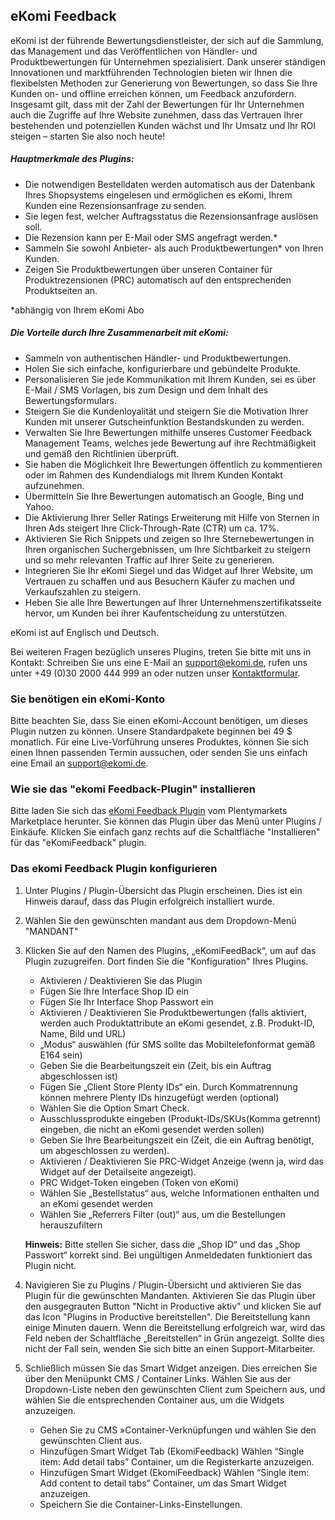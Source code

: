 ## eKomi Feedback

eKomi ist der führende Bewertungsdienstleister, der sich auf die Sammlung, das Management und das Veröffentlichen von Händler- und Produktbewertungen für Unternehmen spezialisiert. Dank unserer ständigen Innovationen und marktführenden Technologien bieten wir Ihnen die flexibelsten Methoden zur Generierung von Bewertungen, so dass Sie Ihre Kunden on- und offline erreichen können, um Feedback anzufordern. Insgesamt gilt, dass mit der Zahl der Bewertungen für Ihr Unternehmen auch die Zugriffe auf Ihre Website zunehmen, dass das Vertrauen Ihrer bestehenden und potenziellen Kunden wächst und Ihr Umsatz und Ihr ROI steigen – starten Sie also noch heute!


##### Hauptmerkmale des Plugins:
- Die notwendigen Bestelldaten werden automatisch aus der Datenbank Ihres Shopsystems eingelesen und ermöglichen es eKomi, Ihrem Kunden eine Rezensionsanfrage zu senden.
- Sie legen fest, welcher Auftragsstatus die Rezensionsanfrage auslösen soll.
- Die Rezension kann per E-Mail oder SMS angefragt werden.*
- Sammeln Sie sowohl Anbieter- als auch Produktbewertungen* von Ihren Kunden.
- Zeigen Sie Produktbewertungen über unseren Container für Produktrezensionen (PRC) automatisch auf den entsprechenden Produktseiten an.

*abhängig von Ihrem eKomi Abo

##### Die Vorteile durch Ihre Zusammenarbeit mit eKomi:
- Sammeln von authentischen Händler- und Produktbewertungen.
- Holen Sie sich einfache, konfigurierbare und gebündelte Produkte. 
- Personalisieren Sie jede Kommunikation mit Ihrem Kunden, sei es über E-Mail / SMS Vorlagen, bis zum Design und dem Inhalt des Bewertungsformulars.
- Steigern Sie die Kundenloyalität und steigern Sie die Motivation Ihrer Kunden mit unserer Gutscheinfunktion Bestandskunden zu werden.
- Verwalten Sie Ihre Bewertungen mithilfe unseres Customer Feedback Management Teams, welches jede Bewertung auf ihre Rechtmäßigkeit und gemäß den Richtlinien überprüft.
- Sie haben die Möglichkeit Ihre Bewertungen öffentlich zu kommentieren oder im Rahmen des Kundendialogs mit Ihrem Kunden Kontakt aufzunehmen.
- Übermitteln Sie Ihre Bewertungen automatisch an Google, Bing und Yahoo.
- Die Aktivierung Ihrer Seller Ratings Erweiterung mit Hilfe von Sternen in Ihren Ads steigert Ihre Click-Through-Rate (CTR) um ca. 17%.
- Aktivieren Sie Rich Snippets und zeigen so Ihre Sternebewertungen in Ihren organischen Suchergebnissen, um Ihre Sichtbarkeit zu steigern und so mehr relevanten Traffic auf Ihrer Seite zu generieren.
- Integrieren Sie Ihr eKomi Siegel und das Widget auf Ihrer Website, um Vertrauen zu schaffen und aus Besuchern Käufer zu machen und Verkaufszahlen zu steigern.
- Heben Sie alle Ihre Bewertungen auf Ihrer Unternehmenszertifikatsseite hervor, um Kunden bei ihrer Kaufentscheidung zu unterstützen.

eKomi ist auf Englisch und Deutsch.

Bei weiteren Fragen bezüglich unseres Plugins, treten Sie bitte mit uns in Kontakt: Schreiben Sie uns eine E-Mail an [support@ekomi.de](support@ekomi.de), rufen uns unter +49 (0)30 2000 444 999 an oder nutzen unser [Kontaktformular](http://www.ekomi.de/de/contact-us/).


### Sie benötigen ein eKomi-Konto
Bitte beachten Sie, dass Sie einen eKomi-Account benötigen, um dieses Plugin nutzen zu können. Unsere Standardpakete beginnen bei 49 $ monatlich. Für eine Live-Vorführung unseres Produktes, können Sie sich einen Ihnen passenden Termin aussuchen, oder senden Sie uns einfach eine Email an [support@ekomi.de](support@ekomi.de).

### Wie sie das "ekomi Feedback-Plugin" installieren
Bitte laden Sie sich das [eKomi Feedback Plugin](https://marketplace.plentymarkets.com/plugins/integration/EkomiFeedback_5253) vom Plentymarkets Marketplace herunter. Sie können das Plugin über das Menü unter Plugins / Einkäufe. Klicken Sie einfach ganz rechts auf die Schaltfläche "Installieren" für das "eKomiFeedback" plugin.

### Das ekomi Feedback Plugin konfigurieren
1. Unter Plugins / Plugin-Übersicht das Plugin erscheinen. Dies ist ein Hinweis darauf, dass das Plugin erfolgreich installiert wurde.

2. Wählen Sie den gewünschten mandant aus dem Dropdown-Menü "MANDANT"

3. Klicken Sie auf den Namen des Plugins, „eKomiFeedBack“, um auf das Plugin zuzugreifen. Dort finden Sie die "Konfiguration" Ihres Plugins.
	- Aktivieren / Deaktivieren Sie das Plugin
	- Fügen Sie Ihre Interface Shop ID ein
	- Fügen Sie Ihr Interface Shop Passwort ein 
	- Aktivieren / Deaktivieren Sie Produktbewertungen (falls aktiviert, werden auch Produktattribute an eKomi gesendet, z.B. Produkt-ID, Name, Bild und URL)
	- „Modus“ auswählen (für SMS sollte das Mobiltelefonformat gemäß E164 sein)
	- Geben Sie die Bearbeitungszeit ein (Zeit, bis ein Auftrag abgeschlossen ist)
	- Fügen Sie „Client Store Plenty IDs“ ein. Durch Kommatrennung können mehrere Plenty IDs hinzugefügt werden (optional)
	- Wählen Sie die Option Smart Check.
	- Ausschlussprodukte eingeben (Produkt-IDs/SKUs(Komma getrennt) eingeben, die nicht an eKomi gesendet werden sollen)
	- Geben Sie Ihre Bearbeitungszeit ein (Zeit, die ein Auftrag benötigt, um abgeschlossen zu werden).
	- Aktivieren / Deaktivieren Sie PRC-Widget Anzeige (wenn ja, wird das Widget auf der Detailseite angezeigt).
	- PRC Widget-Token eingeben (Token von eKomi)
	- Wählen Sie „Bestellstatus“ aus, welche Informationen enthalten und an eKomi gesendet werden
	- Wählen Sie „Referrers Filter (out)“ aus, um die Bestellungen herauszufiltern
	
	**Hinweis:** Bitte stellen Sie sicher, dass die „Shop ID“ und das „Shop Passwort“ korrekt sind. Bei ungültigen Anmeldedaten funktioniert das Plugin nicht. 
4. Navigieren Sie zu Plugins / Plugin-Übersicht und aktivieren Sie das Plugin für die gewünschten Mandanten. Aktivieren Sie das Plugin über den ausgegrauten Button "Nicht in Productive aktiv" und klicken Sie auf das Icon "Plugins in Productive bereitstellen". Die Bereitstellung kann einige Minuten dauern. Wenn die Bereitstellung erfolgreich war, wird das Feld neben der Schaltfläche „Bereitstellen“ in Grün angezeigt. Sollte dies nicht der Fall sein, wenden Sie sich bitte an einen Support-Mitarbeiter.
5. Schließlich müssen Sie das Smart Widget anzeigen. Dies erreichen Sie über den Menüpunkt CMS / Container Links. Wählen Sie aus der Dropdown-Liste neben den gewünschten Client zum Speichern aus, und wählen Sie die entsprechenden Container aus, um die Widgets anzuzeigen.	

    - Gehen Sie zu CMS »Container-Verknüpfungen und wählen Sie den gewünschten Client aus.
    - Hinzufügen Smart Widget Tab (EkomiFeedback)
        Wählen “Single item: Add detail tabs” Container, um die Registerkarte anzuzeigen.
    - Hinzufügen Smart Widget (EkomiFeedback)
        Wählen “Single item: Add content to detail tabs” Container, um das Smart Widget anzuzeigen.
    - Speichern Sie die Container-Links-Einstellungen.